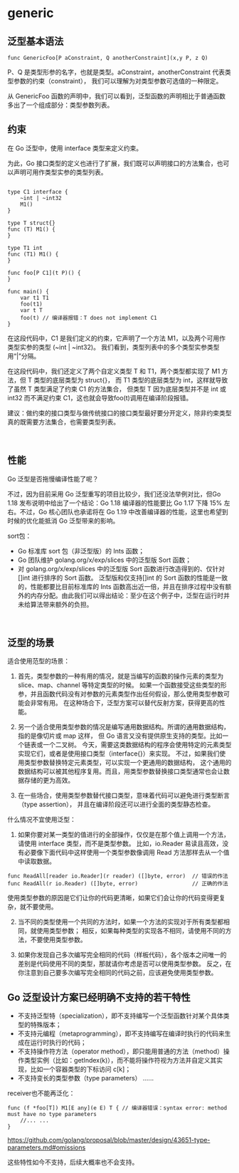 # generic

## 泛型基本语法
```
func GenericFoo[P aConstraint, Q anotherConstraint](x,y P, z Q)
```
P、Q 是类型形参的名字，也就是类型。aConstraint，anotherConstraint 代表类型参数的约束（constraint），
我们可以理解为对类型参数可选值的一种限定。

从 GenericFoo 函数的声明中，我们可以看到，泛型函数的声明相比于普通函数多出了一个组成部分：类型参数列表。

## 约束
在 Go 泛型中，使用 interface 类型来定义约束。

为此，Go 接口类型的定义也进行了扩展，我们既可以声明接口的方法集合，也可以声明可用作类型实参的类型列表。
```

type C1 interface {
    ~int | ~int32
    M1()
}

type T struct{}
func (T) M1() {
}

type T1 int
func (T1) M1() {
}

func foo[P C1](t P)() {
}

func main() {
    var t1 T1
    foo(t1)
    var t T
    foo(t) // 编译器报错：T does not implement C1
}
```
在这段代码中，C1 是我们定义的约束，它声明了一个方法 M1，以及两个可用作类型实参的类型 (~int | ~int32)。
我们看到，类型列表中的多个类型实参类型用“|”分隔。

在这段代码中，我们还定义了两个自定义类型 T 和 T1，两个类型都实现了 M1 方法，但 T 类型的底层类型为 struct{}，
而 T1 类型的底层类型为 int，这样就导致了虽然 T 类型满足了约束 C1 的方法集合，
但类型 T 因为底层类型并不是 int 或 int32 而不满足约束 C1，这也就会导致foo(t)调用在编译阶段报错。

建议：做约束的接口类型与做传统接口的接口类型最好要分开定义，除非约束类型真的既需要方法集合，也需要类型列表。

<br>

## 性能
Go 泛型是否拖慢编译性能了呢？

不过，因为目前采用 Go 泛型重写的项目比较少，我们还没法举例对比，但Go 1.18 发布说明中给出了一个结论：Go 1.18 编译器的性能要比 Go 1.17 下降 15% 左右。不过，Go 核心团队也承诺将在 Go 1.19 中改善编译器的性能，这里也希望到时候的优化能抵消 Go 泛型带来的影响。


sort包：
- Go 标准库 sort 包（非泛型版）的 Ints 函数；
- Go 团队维护 golang.org/x/exp/slices 中的泛型版 Sort 函数；
- 对 golang.org/x/exp/slices 中的泛型版 Sort 函数进行改造得到的、仅针对[]int 进行排序的 Sort 函数。
泛型版和仅支持[]int 的 Sort 函数的性能是一致的，性能都要比目前标准库的 Ints 函数高出近一倍，并且在排序过程中没有额外的内存分配。由此我们可以得出结论：至少在这个例子中，泛型在运行时并未给算法带来额外的负担。

<br>

## 泛型的场景
适合使用范型的场景：

1. 首先，类型参数的一种有用的情况，就是当编写的函数的操作元素的类型为 slice、map、channel 等特定类型的时候。
如果一个函数接受这些类型的形参，并且函数代码没有对参数的元素类型作出任何假设，那么使用类型参数可能会非常有用。
在这种场合下，泛型方案可以替代反射方案，获得更高的性能。

2. 另一个适合使用类型参数的情况是编写通用数据结构。所谓的通用数据结构，指的是像切片或 map 这样，
但 Go 语言又没有提供原生支持的类型。比如一个链表或一个二叉树。
今天，需要这类数据结构的程序会使用特定的元素类型实现它们，或者是使用接口类型（interface{}）来实现。
不过，如果我们使用类型参数替换特定元素类型，可以实现一个更通用的数据结构，
这个通用的数据结构可以被其他程序复用。而且，用类型参数替换接口类型通常也会让数据存储的更为高效。

3. 在一些场合，使用类型参数替代接口类型，意味着代码可以避免进行类型断言（type assertion），
并且在编译阶段还可以进行全面的类型静态检查。


什么情况不宜使用泛型：

1. 如果你要对某一类型的值进行的全部操作，仅仅是在那个值上调用一个方法，请使用 interface 类型，而不是类型参数。
比如，io.Reader 易读且高效，没有必要像下面代码中这样使用一个类型参数像调用 Read 方法那样去从一个值中读取数据。
```
func ReadAll[reader io.Reader](r reader) ([]byte, error)  // 错误的作法
func ReadAll(r io.Reader) ([]byte, error)                 // 正确的作法
```
使用类型参数的原因是它们让你的代码更清晰，如果它们会让你的代码变得更复杂，就不要使用。

2. 当不同的类型使用一个共同的方法时，如果一个方法的实现对于所有类型都相同，就使用类型参数；
相反，如果每种类型的实现各不相同，请使用不同的方法，不要使用类型参数。

3. 如果你发现自己多次编写完全相同的代码（样板代码），各个版本之间唯一的差别是代码使用不同的类型，那就请你考虑是否可以使用类型参数。
反之，在你注意到自己要多次编写完全相同的代码之前，应该避免使用类型参数。


## Go 泛型设计方案已经明确不支持的若干特性
- 不支持泛型特（specialization），即不支持编写一个泛型函数针对某个具体类型的特殊版本；
- 不支持元编程（metaprogramming），即不支持编写在编译时执行的代码来生成在运行时执行的代码；
- 不支持操作符方法（operator method），即只能用普通的方法（method）操作类型实例（比如：getIndex(k)），而不能将操作符视为方法并自定义其实现，比如一个容器类型的下标访问 c[k]；
- 不支持变长的类型参数（type parameters）
......

receiver也不能再泛化：
```
func (f *foo[T]) M1[E any](e E) T { // 编译器错误：syntax error: method must have no type parameters
    //... ...
}
```

https://github.com/golang/proposal/blob/master/design/43651-type-parameters.md#omissions

这些特性如今不支持，后续大概率也不会支持。